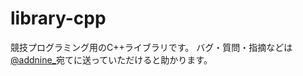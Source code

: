 # library-cpp
競技プログラミング用のC++ライブラリです。
バグ・質問・指摘などは[@addnine_](https://x.com/addnine_)宛てに送っていただけると助かります。
